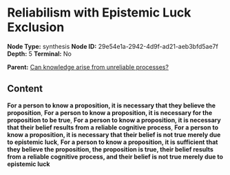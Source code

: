 # Reliabilism with Epistemic Luck Exclusion

**Node Type:** synthesis
**Node ID:** 29e54e1a-2942-4d9f-ad21-aeb3bfd5ae7f
**Depth:** 5
**Terminal:** No

**Parent:** [Can knowledge arise from unreliable processes?](can-knowledge-arise-from-unreliable-processes-antithesis-7c382384-24f4-45ae-85fd-5c477c237549.md)

## Content

**For a person to know a proposition, it is necessary that they believe the proposition**, **For a person to know a proposition, it is necessary for the proposition to be true**, **For a person to know a proposition, it is necessary that their belief results from a reliable cognitive process**, **For a person to know a proposition, it is necessary that their belief is not true merely due to epistemic luck**, **For a person to know a proposition, it is sufficient that they believe the proposition, the proposition is true, their belief results from a reliable cognitive process, and their belief is not true merely due to epistemic luck**
